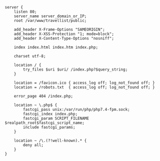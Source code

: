     server {
        listen 80;
        server_name server_domain_or_IP;
        root /var/www/travellist/public;

        add_header X-Frame-Options "SAMEORIGIN";
        add_header X-XSS-Protection "1; mode=block";
        add_header X-Content-Type-Options "nosniff";

        index index.html index.htm index.php;

        charset utf-8;

        location / {
            try_files $uri $uri/ /index.php?$query_string;
        }

        location = /favicon.ico { access_log off; log_not_found off; }
        location = /robots.txt  { access_log off; log_not_found off; }

        error_page 404 /index.php;

        location ~ \.php$ {
            fastcgi_pass unix:/var/run/php/php7.4-fpm.sock;
            fastcgi_index index.php;
            fastcgi_param SCRIPT_FILENAME $realpath_root$fastcgi_script_name;
            include fastcgi_params;
        }

        location ~ /\.(?!well-known).* {
            deny all;
        }
    }
